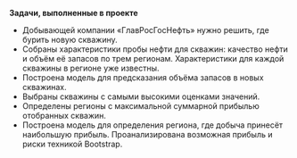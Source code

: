 **Задачи, выполненные в проекте**

- Добывающей компании «ГлавРосГосНефть» нужно решить, где бурить новую скважину.
- Собраны характеристики пробы нефти для скважин: качество нефти и объём её запасов по трем регионам. Характеристики для каждой скважины в регионе уже известны. 
- Построена модель для предсказания объёма запасов в новых скважинах.
- Выбраны скважины с самыми высокими оценками значений.
- Определены регионы с максимальной суммарной прибылью отобранных скважин.
- Построена модель для определения региона, где добыча принесёт наибольшую прибыль. Проанализирована возможная прибыль и риски техникой Bootstrap.
